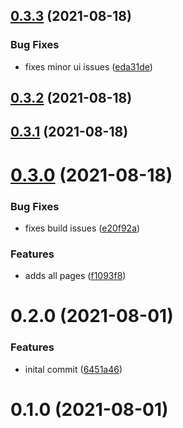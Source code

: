 ## [0.3.3](https://github.com/rubimayank/rick-morty/compare/0.3.2...0.3.3) (2021-08-18)


### Bug Fixes

* fixes minor ui issues ([eda31de](https://github.com/rubimayank/rick-morty/commit/eda31de85543671c7831bf7c8139bf342cca9522))

## [0.3.2](https://github.com/rubimayank/rick-morty/compare/0.3.1...0.3.2) (2021-08-18)

## [0.3.1](https://github.com/rubimayank/rick-morty/compare/0.3.0...0.3.1) (2021-08-18)

# [0.3.0](https://github.com/rubimayank/rick-morty/compare/0.2.0...0.3.0) (2021-08-18)


### Bug Fixes

* fixes build issues ([e20f92a](https://github.com/rubimayank/rick-morty/commit/e20f92a931566535900c63bc41a0455d7fbc70a6))


### Features

* adds all pages ([f1093f8](https://github.com/rubimayank/rick-morty/commit/f1093f8c0a9b577bf3bdb5956ba441204dba64f0))

# 0.2.0 (2021-08-01)


### Features

* inital commit ([6451a46](https://github.com/rubimayank/rick-morty/commit/6451a4671eaa39a99bf5941311cdb169b945f8ab))

# 0.1.0 (2021-08-01)



